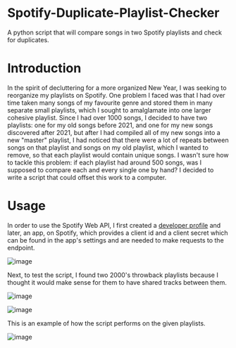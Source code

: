 # Spotify-Duplicate-Playlist-Checker
A python script that will compare songs in two Spotify playlists and check for duplicates. 

# Introduction 
In the spirit of decluttering for a more organized New Year, I was seeking to reorganize my playlists on Spotify. One problem I faced was that I had over time taken many songs of my favourite genre and stored them in many separate small playlists, which I sought to amalglamate into one larger cohesive playlist. Since I had over 1000 songs, I decided to have two playlists: one for my old songs before 2021, and one for my new songs discovered after 2021, but after I had compiled all of my new songs into a new "master" playlist, I had noticed that there were a lot of repeats between songs on that playlist and songs on my old playlist, which I wanted to remove, so that each playlist would contain unique songs. I wasn't sure how to tackle this problem: if each playlist had around 500 songs, was I supposed to compare each and every single one by hand? I decided to write a script that could offset this work to a computer. 

# Usage 

In order to use the Spotify Web API, I first created a [developer profile](https://developer.spotify.com/) and later, an app, on Spotify, which provides a client id and a client secret which can be found in the app's settings and are needed to make requests to the endpoint. 

![image](https://github.com/macaroonforu/Spotify-Duplicate-Playlist-Checker/assets/121368271/a4e5a07b-45fa-47b5-a367-c4fd65bf9d30)

Next, to test the script, I found two 2000's throwback playlists because I thought it would make sense for them to have shared tracks between them. 

![image](https://github.com/macaroonforu/Spotify-Duplicate-Playlist-Checker/assets/121368271/74f1a948-b322-45f3-a49c-acbd40bdbbc1)

![image](https://github.com/macaroonforu/Spotify-Duplicate-Playlist-Checker/assets/121368271/b7742427-6aeb-4fb3-a2c8-1a458f0948b8)


This is an example of how the script performs on the given playlists. 

![image](https://github.com/macaroonforu/Spotify-Duplicate-Playlist-Checker/assets/121368271/62c96e00-155d-4d33-b873-419bc05b2773)






